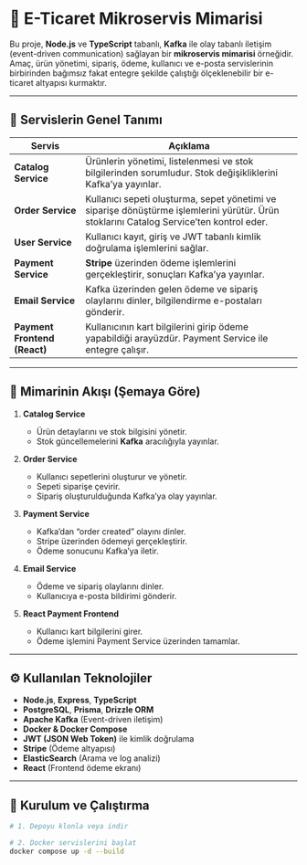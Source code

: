 # 🛒 E-Ticaret Mikroservis Mimarisi

Bu proje, **Node.js** ve **TypeScript** tabanlı, **Kafka** ile olay tabanlı iletişim (event-driven communication) sağlayan bir **mikroservis mimarisi** örneğidir.  
Amaç, ürün yönetimi, sipariş, ödeme, kullanıcı ve e-posta servislerinin birbirinden bağımsız fakat entegre şekilde çalıştığı ölçeklenebilir bir e-ticaret altyapısı kurmaktır.

---

## 🧩 Servislerin Genel Tanımı

| Servis | Açıklama |
|--------|-----------|
| **Catalog Service** | Ürünlerin yönetimi, listelenmesi ve stok bilgilerinden sorumludur. Stok değişikliklerini Kafka’ya yayınlar. |
| **Order Service** | Kullanıcı sepeti oluşturma, sepet yönetimi ve siparişe dönüştürme işlemlerini yürütür. Ürün stoklarını Catalog Service’ten kontrol eder. |
| **User Service** | Kullanıcı kayıt, giriş ve JWT tabanlı kimlik doğrulama işlemlerini sağlar. |
| **Payment Service** | **Stripe** üzerinden ödeme işlemlerini gerçekleştirir, sonuçları Kafka’ya yayınlar. |
| **Email Service** | Kafka üzerinden gelen ödeme ve sipariş olaylarını dinler, bilgilendirme e-postaları gönderir. |
| **Payment Frontend (React)** | Kullanıcının kart bilgilerini girip ödeme yapabildiği arayüzdür. Payment Service ile entegre çalışır. |

---

## 🧠 Mimarinin Akışı (Şemaya Göre)

1. **Catalog Service**
   - Ürün detaylarını ve stok bilgisini yönetir.  
   - Stok güncellemelerini **Kafka** aracılığıyla yayınlar.

2. **Order Service**
   - Kullanıcı sepetlerini oluşturur ve yönetir.  
   - Sepeti siparişe çevirir.  
   - Sipariş oluşturulduğunda Kafka’ya olay yayınlar.

3. **Payment Service**
   - Kafka’dan “order created” olayını dinler.  
   - Stripe üzerinden ödemeyi gerçekleştirir.  
   - Ödeme sonucunu Kafka’ya iletir.

4. **Email Service**
   - Ödeme ve sipariş olaylarını dinler.  
   - Kullanıcıya e-posta bildirimi gönderir.

5. **React Payment Frontend**
   - Kullanıcı kart bilgilerini girer.  
   - Ödeme işlemini Payment Service üzerinden tamamlar.

---

## ⚙️ Kullanılan Teknolojiler

- **Node.js**, **Express**, **TypeScript**
- **PostgreSQL**, **Prisma**, **Drizzle ORM**
- **Apache Kafka** (Event-driven iletişim)
- **Docker & Docker Compose**
- **JWT (JSON Web Token)** ile kimlik doğrulama
- **Stripe** (Ödeme altyapısı)
- **ElasticSearch** (Arama ve log analizi)
- **React** (Frontend ödeme ekranı)

---

## 🧰 Kurulum ve Çalıştırma

```bash
# 1. Depoyu klonla veya indir

# 2. Docker servislerini başlat
docker compose up -d --build
